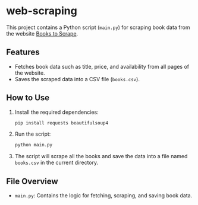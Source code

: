 # web-scraping

This project contains a Python script (`main.py`) for scraping book data from the website [Books to Scrape](https://books.toscrape.com/).

## Features

- Fetches book data such as title, price, and availability from all pages of the website.
- Saves the scraped data into a CSV file (`books.csv`).

## How to Use

1. Install the required dependencies:
   ```bash
   pip install requests beautifulsoup4
   ```

2. Run the script:
   ```bash
   python main.py
   ```

3. The script will scrape all the books and save the data into a file named `books.csv` in the current directory.

## File Overview

- `main.py`: Contains the logic for fetching, scraping, and saving book data.